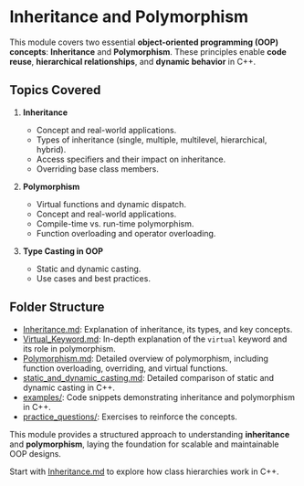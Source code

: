 # Inheritance and Polymorphism

This module covers two essential **object-oriented programming (OOP) concepts**: **Inheritance** and **Polymorphism**. These principles enable **code reuse**, **hierarchical relationships**, and **dynamic behavior** in C++.

## Topics Covered

1. **Inheritance**  
   - Concept and real-world applications.  
   - Types of inheritance (single, multiple, multilevel, hierarchical, hybrid).  
   - Access specifiers and their impact on inheritance.  
   - Overriding base class members.  
   
2. **Polymorphism**  
   - Virtual functions and dynamic dispatch.  
   - Concept and real-world applications.  
   - Compile-time vs. run-time polymorphism.  
   - Function overloading and operator overloading.  
   
3. **Type Casting in OOP**  
   - Static and dynamic casting.  
   - Use cases and best practices.  
   
## Folder Structure

- [Inheritance.md](Inheritance.md): Explanation of inheritance, its types, and key concepts.  
- [Virtual_Keyword.md](Virtual_Keyword.md): In-depth explanation of the `virtual` keyword and its role in polymorphism.
- [Polymorphism.md](Polymorphism.md): Detailed overview of polymorphism, including function overloading, overriding, and virtual functions.  
- [static_and_dynamic_casting.md](static_and_dynamic_casting.md): Detailed comparison of static and dynamic casting in C++.
- [examples/](examples/): Code snippets demonstrating inheritance and polymorphism in C++.  
- [practice_questions/](practice_questions/practice.md): Exercises to reinforce the concepts.  

This module provides a structured approach to understanding **inheritance** and **polymorphism**, laying the foundation for scalable and maintainable OOP designs.

Start with [Inheritance.md](Inheritance.md) to explore how class hierarchies work in C++.


